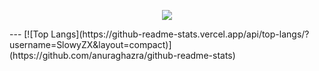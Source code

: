 
<p align="center"><img align="center" src="https://profile-counter.glitch.me/{SlowyZX}/count.svg" /></p> 
---
[![Top Langs](https://github-readme-stats.vercel.app/api/top-langs/?username=SlowyZX&layout=compact)](https://github.com/anuraghazra/github-readme-stats)
